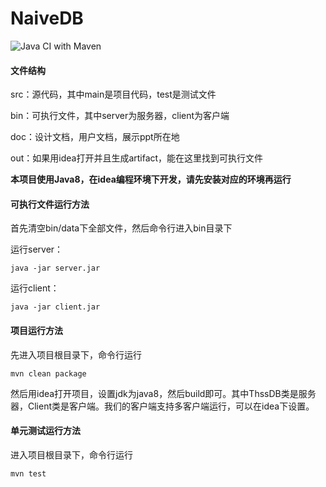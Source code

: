 # NaiveDB

![Java CI with Maven](https://github.com/JianyuTANG/NaiveDB/workflows/Java%20CI%20with%20Maven/badge.svg)

#### 文件结构

src：源代码，其中main是项目代码，test是测试文件

bin：可执行文件，其中server为服务器，client为客户端

doc：设计文档，用户文档，展示ppt所在地

out：如果用idea打开并且生成artifact，能在这里找到可执行文件

**本项目使用Java8，在idea编程环境下开发，请先安装对应的环境再运行**

#### 可执行文件运行方法

首先清空bin/data下全部文件，然后命令行进入bin目录下

运行server：

```shell
java -jar server.jar
```

运行client：

```shell
java -jar client.jar
```

#### 项目运行方法

先进入项目根目录下，命令行运行

```shell
mvn clean package
```

然后用idea打开项目，设置jdk为java8，然后build即可。其中ThssDB类是服务器，Client类是客户端。我们的客户端支持多客户端运行，可以在idea下设置。

#### 单元测试运行方法

进入项目根目录下，命令行运行

```shell
mvn test
```

